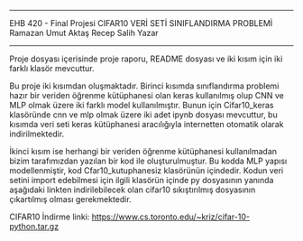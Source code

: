 ********************************************************************************
EHB 420 - Final Projesi 
CIFAR10 VERİ SETİ SINIFLANDIRMA PROBLEMİ
Ramazan Umut Aktaş
Recep Salih Yazar
********************************************************************************
Proje dosyası içerisinde proje raporu, README dosyası ve iki kısım için iki 
farklı klasör mevcuttur.

Bu proje iki kısımdan oluşmaktadır. Birinci kısımda sınıflandırma problemi
hazır bir veriden öğrenme kütüphanesi olan keras kullanılmış olup CNN ve MLP 
olmak üzere iki farklı model kullanılmıştır. Bunun için Cifar10_keras 
klasöründe cnn ve mlp olmak üzere iki adet ipynb dosyası mevcuttur, bu kısımda
veri seti keras kütüphanesi aracılığıyla internetten otomatik 
olarak indirilmektedir.

İkinci kısım ise herhangi bir veriden öğrenme kütüphanesi kullanılmadan
bizim tarafımızdan yazılan bir kod ile oluşturulmuştur. Bu kodda MLP yapısı
modellenmiştir, kod Cfar10_kutuphanesiz klasörünün içindedir. Kodun veri setini
import edebilmesi için ilgili klasörün içinde py dosyasının yanında aşağıdaki 
linkten indirilebilecek olan cifar10 sıkıştırılmış dosyasının çıkartılmış
olması gerekmektedir. 

CIFAR10 İndirme linki: https://www.cs.toronto.edu/~kriz/cifar-10-python.tar.gz